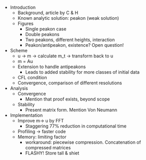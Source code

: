 - Introduction
    - Background, article by C & H
    - Known analytic solution: peakon (weak solution)
    - Figures 
        - Single peakon case
        - Double peakons
        - Two peakons, different heights, interaction
        - Peakon/antipeakon, existence? Open question!
- Scheme
    - u -> m -> calculate m_t -> transform back to u
    - m = Au
    - Extension to handle antipeakons
        - Leads to added stability for more classes of initial data
    - CFL condition
    - Convergence, comparison of different resolutions
- Analysis
    - Convergence
        - Mention that proof exists, beyond scope
    - Stability
        - Present matrix form. Mention Von Neumann
- Implementation
    - Improve m-> u by FFT
        - Staggering 77% reduction in computational time
    - Profiling -> faster code
    - Memory: limiting factor
        - workaround: piecewise compression. Concatenation of compressed matrices
        - FLASHY! Store tall & shiet
